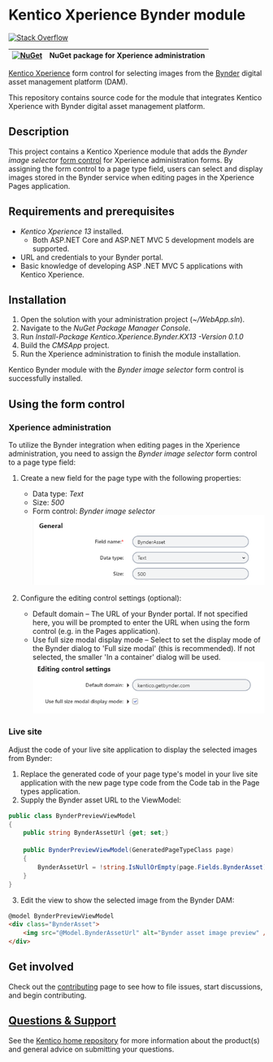 # Kentico Xperience Bynder module
[![Stack Overflow](https://img.shields.io/badge/Stack%20Overflow-ASK%20NOW-FE7A16.svg?logo=stackoverflow&logoColor=white)](https://stackoverflow.com/tags/kentico)

| [![NuGet](https://img.shields.io/nuget/v/Kentico.Xperience.Bynder.KX13.svg)](https://www.nuget.org/packages/Kentico.Xperience.Bynder.KX13/0.1.0) | NuGet package for Xperience administration |
| ------------- |:-------------:|

[Kentico Xperience](https://xperience.io/) form control for selecting images from the [Bynder](https://www.bynder.com/) digital asset management platform (DAM).

This repository contains source code for the module that integrates Kentico Xperience with Bynder digital asset management platform.

## Description
This project contains a Kentico Xperience module that adds the *Bynder image selector* [form control](https://docs.xperience.io/x/iwyRBg) for Xperience administration forms. By assigning the form control to a page type field, users can select and display images stored in the Bynder service when editing pages in the Xperience Pages application.
 
## Requirements and prerequisites
* *Kentico Xperience 13* installed.
  - Both ASP.NET Core and ASP.NET MVC 5 development models are supported.
* URL and credentials to your Bynder portal.
* Basic knowledge of developing ASP .NET MVC 5 applications with Kentico Xperience.

## Installation
1. Open the solution with your administration project (*~/WebApp.sln*).
1. Navigate to the *NuGet Package Manager Console*.
1. Run *Install-Package Kentico.Xperience.Bynder.KX13 -Version 0.1.0*
1. Build the *CMSApp* project.
1. Run the Xperience administration to finish the module installation.

Kentico Bynder module with the *Bynder image selector* form control is successfully installed.

## Using the form control 
### Xperience administration
To utilize the Bynder integration when editing pages in the Xperience administration, you need to assign the *Bynder image selector* form control to a page type field:

1. Create a new field for the page type with the following properties:
   - Data type: *Text*
   - Size: *500*    
   - Form control: *Bynder image selector*
<kbd>![General](Images/general.PNG)</kbd>

2. Configure the editing control settings (optional):
   - Default domain – The URL of your Bynder portal. If not specified here, you will be prompted to enter the URL when using the form control (e.g. in the Pages application).
   - Use full size modal display mode – Select to set the display mode of the Bynder dialog to 'Full size modal' (this is recommended). If not selected, the smaller 'In a container' dialog will be used.
<kbd>![Edit control settings](Images/edit_control_settings.PNG)</kbd>

### Live site
Adjust the code of your live site application to display the selected images from Bynder:

1. Replace the generated code of your page type's model in your live site application with the new page type code from the Code tab in the Page types application.
2. Supply the Bynder asset URL to the ViewModel:
```c#
public class BynderPreviewViewModel
{
    public string BynderAssetUrl {get; set;}

    public BynderPreviewViewModel(GeneratedPageTypeClass page)
    {
        BynderAssetUrl = !string.IsNullOrEmpty(page.Fields.BynderAsset) ? JObject.Parse(page.Fields.BynderAsset)["assetUrl"].ToString() : null
    }
}
```
3. Edit the view to show the selected image from the Bynder DAM:
```html
@model BynderPreviewViewModel
<div class="BynderAsset">
    <img src="@Model.BynderAssetUrl" alt="Bynder asset image preview" />
</div>
```

## Get involved

Check out the [contributing](CONTRIBUTING.md) page to see how to file issues, start discussions, and begin contributing.

## [Questions & Support](https://github.com/Kentico/Home/blob/master/README.md#getting-support-for-open-source-projects)

See the [Kentico home repository](https://github.com/Kentico/Home/blob/master/README.md) for more information about the product(s) and general advice on submitting your questions.
